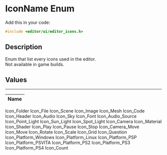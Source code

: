 # IconName Enum

Add this in your code:
```cpp
#include <editor/ui/editor_icons.h>
```

## Description

Enum that list every icons used in the editor.<br>
Not available in game builds.

## Values

---
| Name |
|-|
Icon_Folder
Icon_File
Icon_Scene
Icon_Image
Icon_Mesh
Icon_Code
Icon_Header
Icon_Audio
Icon_Sky
Icon_Font
Icon_Audio_Source
Icon_Point_Light
Icon_Sun_Light
Icon_Spot_Light
Icon_Camera
Icon_Material
Icon_Shader
Icon_Play
Icon_Pause
Icon_Stop
Icon_Camera_Move
Icon_Move
Icon_Rotate
Icon_Scale
Icon_Grid
Icon_Question
Icon_Platform_Windows
Icon_Platform_Linux
Icon_Platform_PSP
Icon_Platform_PSVITA
Icon_Platform_PS2
Icon_Platform_PS3
Icon_Platform_PS4
Icon_Count